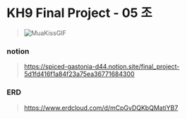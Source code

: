 # KH9 Final Project - 05 조 
>![MuaKissGIF](https://user-images.githubusercontent.com/63634220/171343133-247e24e2-fdfa-4994-8cb4-087ecabca7c1.gif)

### notion 
> https://spiced-gastonia-d44.notion.site/final_project-5d1fd416f1a84f23a75ea36771684300

### ERD
> https://www.erdcloud.com/d/mCpGvDQKbQMatiYB7
